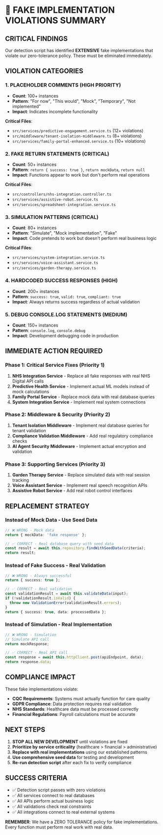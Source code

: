 # 🚨 FAKE IMPLEMENTATION VIOLATIONS SUMMARY

## CRITICAL FINDINGS

Our detection script has identified **EXTENSIVE** fake implementations that violate our zero-tolerance policy. These must be eliminated immediately.

## VIOLATION CATEGORIES

### 1. PLACEHOLDER COMMENTS (HIGH PRIORITY)
- **Count**: 100+ instances
- **Pattern**: "For now", "This would", "Mock", "Temporary", "Not implemented"
- **Impact**: Indicates incomplete functionality

**Critical Files**:
- `src/services/predictive-engagement.service.ts` (12+ violations)
- `src/middleware/tenant-isolation-middleware.ts` (8+ violations)
- `src/services/family-portal-enhanced.service.ts` (10+ violations)

### 2. FAKE RETURN STATEMENTS (CRITICAL)
- **Count**: 50+ instances
- **Pattern**: `return { success: true }`, `return mockData`, `return null`
- **Impact**: Functions appear to work but don't perform real operations

**Critical Files**:
- `src/controllers/nhs-integration.controller.ts`
- `src/services/assistive-robot.service.ts`
- `src/services/spreadsheet-integration.service.ts`

### 3. SIMULATION PATTERNS (CRITICAL)
- **Count**: 80+ instances
- **Pattern**: "Simulate", "Mock implementation", "Fake"
- **Impact**: Code pretends to work but doesn't perform real business logic

**Critical Files**:
- `src/services/system-integration.service.ts`
- `src/services/voice-assistant.service.ts`
- `src/services/garden-therapy.service.ts`

### 4. HARDCODED SUCCESS RESPONSES (HIGH)
- **Count**: 200+ instances
- **Pattern**: `success: true`, `valid: true`, `compliant: true`
- **Impact**: Always returns success regardless of actual validation

### 5. DEBUG CONSOLE.LOG STATEMENTS (MEDIUM)
- **Count**: 150+ instances
- **Pattern**: `console.log`, `console.debug`
- **Impact**: Development debugging code in production

## IMMEDIATE ACTION REQUIRED

### Phase 1: Critical Service Fixes (Priority 1)
1. **NHS Integration Service** - Replace all fake responses with real NHS Digital API calls
2. **Predictive Health Service** - Implement actual ML models instead of mock calculations
3. **Family Portal Service** - Replace mock data with real database queries
4. **System Integration Service** - Implement real system connections

### Phase 2: Middleware & Security (Priority 2)
1. **Tenant Isolation Middleware** - Implement real database queries for tenant validation
2. **Compliance Validation Middleware** - Add real regulatory compliance checks
3. **AI Agent Security Middleware** - Implement actual encryption and validation

### Phase 3: Supporting Services (Priority 3)
1. **Garden Therapy Service** - Replace simulated data with real session tracking
2. **Voice Assistant Service** - Implement real speech recognition APIs
3. **Assistive Robot Service** - Add real robot control interfaces

## REPLACEMENT STRATEGY

### Instead of Mock Data - Use Seed Data
```typescript
// ❌ WRONG - Mock data
return { mockData: 'fake response' };

// ✅ CORRECT - Real database query with seed data
const result = await this.repository.findWithSeedData(criteria);
return result;
```

### Instead of Fake Success - Real Validation
```typescript
// ❌ WRONG - Always successful
return { success: true };

// ✅ CORRECT - Real validation
const validationResult = await this.validateData(input);
if (!validationResult.isValid) {
  throw new ValidationError(validationResult.errors);
}
return { success: true, data: processedData };
```

### Instead of Simulation - Real Implementation
```typescript
// ❌ WRONG - Simulation
// Simulate API call
return mockResponse;

// ✅ CORRECT - Real API call
const response = await this.httpClient.post(apiEndpoint, data);
return response.data;
```

## COMPLIANCE IMPACT

These fake implementations violate:
- **CQC Requirements**: Systems must actually function for care quality
- **GDPR Compliance**: Data protection requires real validation
- **NHS Standards**: Healthcare data must be processed correctly
- **Financial Regulations**: Payroll calculations must be accurate

## NEXT STEPS

1. **STOP ALL NEW DEVELOPMENT** until violations are fixed
2. **Prioritize by service criticality** (healthcare > financial > administrative)
3. **Replace with real implementations** using our established patterns
4. **Use comprehensive seed data** for testing and development
5. **Re-run detection script** after each fix to verify compliance

## SUCCESS CRITERIA

- ✅ Detection script passes with zero violations
- ✅ All services connect to real databases
- ✅ All APIs perform actual business logic
- ✅ All validations check real constraints
- ✅ All integrations connect to real external systems

**REMEMBER**: We have a ZERO TOLERANCE policy for fake implementations. Every function must perform real work with real data.